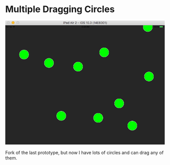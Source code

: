 Multiple Dragging Circles
===================

![Recording](recording.gif)

Fork of the last prototype, but now I have lots of circles and can drag any of them.